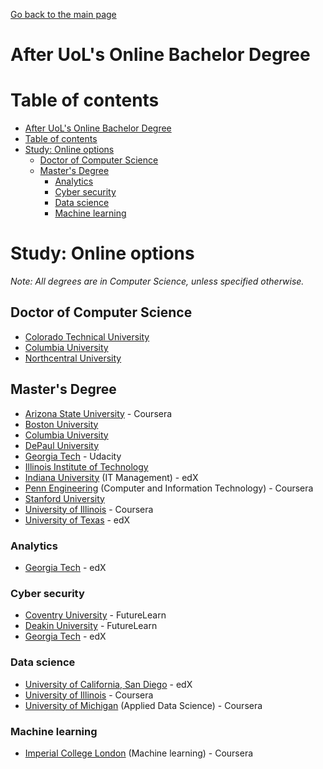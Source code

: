 [Go back to the main page](../README.md)

# After UoL's Online Bachelor Degree

# Table of contents

- [After UoL's Online Bachelor Degree](#after-uols-online-bachelor-degree)
- [Table of contents](#table-of-contents)
- [Study: Online options](#study-online-options)
  - [Doctor of Computer Science](#doctor-of-computer-science)
  - [Master's Degree](#masters-degree)
    - [Analytics](#analytics)
    - [Cyber security](#cyber-security)
    - [Data science](#data-science)
    - [Machine learning](#machine-learning)

# Study: Online options

_Note: All degrees are in Computer Science, unless specified otherwise._

## Doctor of Computer Science

- [Colorado Technical University](https://www.coloradotech.edu/degrees/doctorates/computer-science)
- [Columbia University](https://cvn.columbia.edu/program/columbia-university-computer-science-doctorate-degree-des-doctor-engineering)
- [Northcentral University](https://www.ncu.edu/programs-degrees/doctoral/doctor-philosophy-computer-science)

## Master's Degree

- [Arizona State University](https://www.coursera.org/degrees/master-of-computer-science-asu) - Coursera
- [Boston University](https://www.bu.edu/online/programs/graduate-programs/computer-information-systems-masters-degree/)
- [Columbia University](https://cvn.columbia.edu/program/columbia-university-computer-science-masters-degree-masters-science)
- [DePaul University](https://www.cdm.depaul.edu/academics/Pages/MSInComputerScience.aspx)
- [Georgia Tech](https://www.cc.gatech.edu/future/masters/mscs/program) - Udacity
- [Illinois Institute of Technology](https://science.iit.edu/computer-science/programs/graduate/graduate-program-resources/comparison-master-science-and)
- [Indiana University](https://www.edx.org/masters/online-master-in-it-management-indiana-university) (IT Management) - edX
- [Penn Engineering](https://www.coursera.org/degrees/mcit-penn) (Computer and Information Technology) - Coursera
- [Stanford University](https://online.stanford.edu/programs/computer-science-ms-degree)
- [University of Illinois](https://www.coursera.org/degrees/master-of-computer-science-illinois) - Coursera
- [University of Texas](https://www.edx.org/masters/online-master-science-computer-science-utaustinx) - edX

### Analytics

- [Georgia Tech](https://www.edx.org/masters/online-master-science-analytics-georgia-tech) - edX

### Cyber security

- [Coventry University](https://www.futurelearn.com/degrees/coventry/msc-cyber-security) - FutureLearn
- [Deakin University](https://www.futurelearn.com/degrees/deakin-university/cyber-security) - FutureLearn
- [Georgia Tech](https://www.edx.org/masters/online-master-science-cybersecurity-georgia-tech) - edX

### Data science

- [University of California, San Diego](https://www.edx.org/micromasters/ucsandiegox-algorithms-and-data-structures) - edX
- [University of Illinois](https://www.coursera.org/degrees/masters-in-computer-data-science) - Coursera
- [University of Michigan](https://www.coursera.org/degrees/master-of-applied-data-science-umich) (Applied Data Science) - Coursera

### Machine learning

- [Imperial College London](https://www.coursera.org/degrees/msc-machine-learning-imperial) (Machine learning) - Coursera
